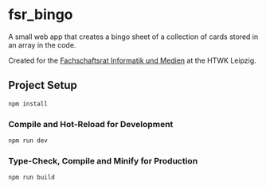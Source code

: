 # fsr_bingo

A small web app that creates a bingo sheet of a collection of cards stored in an array in the code.

Created for the [Fachschaftsrat Informatik und Medien](https://fsrim.htwk-leipzig.de/der-fachschaftsrat) at the HTWK Leipzig.

## Project Setup

```sh
npm install
```

### Compile and Hot-Reload for Development

```sh
npm run dev
```

### Type-Check, Compile and Minify for Production

```sh
npm run build
```
